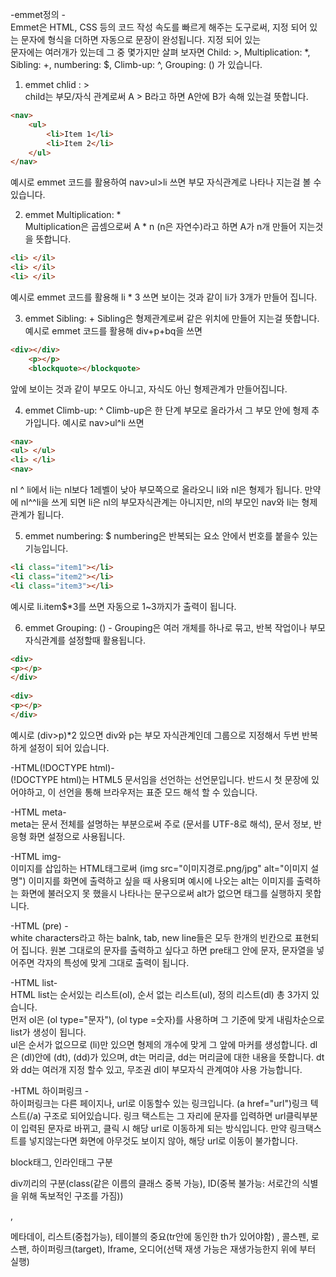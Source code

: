 -emmet정의 -                                                                                                                                            
Emmet은 HTML, CSS 등의 코드 작성 속도를 빠르게 해주는 도구로써, 지정 되어 있는 문자에 형식을 더하면 자동으로 문장이 완성됩니다. 지정 되어 있는                                         
문자에는 여러개가 있는데 그 중 몇가지만 살펴 보자면 Child: >, Multiplication: *, Sibling: +, numbering: $, Climb-up: ^, Grouping: () 가 있습니다.                                 
                                                                                                                                                                                            
1) emmet chlid : >                                                                                                                                                         
child는 부모/자식 관계로써 A > B라고 하면 A안에 B가 속해 있는걸 뜻합니다.                                                                                                                                                                                                                      
```html
<nav>
    <ul>
        <li>Item 1</li>
        <li>Item 2</li>
    </ul>
</nav>
```
예시로 emmet 코드를 활용하여 nav>ul>li 쓰면 부모 자식관계로 나타나 지는걸 볼 수 있습니다.                                                          
                                                                                                                                   
2) emmet Multiplication: *                                                                                                        
 Multiplication은 곱셈으로써 A * n (n은 자연수)라고 하면 A가 n개 만들어 지는것을 뜻합니다.                                                                              
```html
<li> </il> 
<li> </il> 
<li> </il>
```    
예시로 emmet 코드를 활용해 li * 3 쓰면 보이는 것과 같이 li가 3개가 만들어 집니다.                          

3) emmet Sibling: + 
Sibling은 형제관계로써 같은 위치에 만들어 지는걸 뜻합니다.
예시로 emmet 코드를 활용해 div+p+bq을 쓰면
```html
<div></div>
    <p></p>
    <blockquote></blockquote>
```
앞에 보이는 것과 같이 부모도 아니고, 자식도 아닌 형제관계가 만들어집니다. 

4) emmet Climb-up: ^ 
Climb-up은 한 단계 부모로 올라가서 그 부모 안에 형제 추가입니다.
예시로 nav>ul^li 쓰면
```html
<nav> 
<ul> </ul> 
<li> </li>
<nav>
```
nl ^ li에서 li는 nl보다 1레벨이 낮아 부모쪽으로 올라오니 li와 nl은 형제가 됩니다.
만약에 nl^^li을 쓰게 되면 li은 nl의 부모자식관계는 아니지만, nl의 부모인 nav와 li는 형제관계가 됩니다.

5) emmet numbering: $ 
numbering은 반복되는 요소 안에서 번호를 붙을수 있는 기능입니다.
```html
<li class="item1"></li>
<li class="item2"></li>
<li class="item3"></li>
```
예시로 li.item$*3를 쓰면 자동으로 1~3까지가 출력이 됩니다.

6) emmet Grouping: () - 
Grouping은 여러 개체를 하나로 묶고, 반복 작업이나 부모자식관계를 설정할때 활용됩니다.
```html
<div>
<p></p>
</div>
    
<div>
<p></p>
</div>
```
예시로 (div>p)*2 있으면 div와 p는 부모 자식관계인데 그룹으로 지정해서 두번 반복하게 설정이 되어 있습니다.                                                                       
                                                                                                             
-HTML(!DOCTYPE html)-                                                                                                                                                                                     
(!DOCTYPE html)는 HTML5 문서임을 선언하는 선언문입니다. 반드시 첫 문장에 있어야하고, 이 선언을 통해 브라우저는 표준 모드 해석 할 수 있습니다.                                                     

-HTML meta-                                                                                                                                 
meta는 문서 전체를 설명하는 부분으로써 주로 <meta charset="UTF-8">(문서를 UTF-8로 해석), 문서 정보, 반응형 화면 설정으로 사용됩니다.                                                           
                                                                                                                                                                     
-HTML img-                                                                                                                                                 
이미지를 삽입하는 HTML태그로써 (img src="이미지경로.png/jpg" alt="이미지 설명") 이미지를 화면에 출력하고 싶을 때 사용되며 예시에 나오는 alt는 이미지를 출력하는 화면에 불러오지 못 했을시 나타나는 문구으로써 alt가 없으면 태그를 실행하지 못합니다. 
                                                                                                                                                                       
-HTML (pre) -  
white characters라고 하는 balnk, tab, new line들은 모두 한개의 빈칸으로 표현되어 집니다. 원본 그대로의 문자를 출력하고 싶다고 하면 pre태그 안에 문자, 문자열을 넣어주면 각자의 특성에 맞게 그대로 출력이 됩니다. 

-HTML list-                                                                                                                               
HTML list는 순서있는 리스트(ol), 순서 없는 리스트(ul), 정의 리스트(dl) 총 3가지 있습니다.                                                                    
먼저 ol은 (ol type="문자"), (ol type =숫자)를 사용하며 그 기준에 맞게 내림차순으로 list가 생성이 됩니다.                                                                                                                   
ul은 순서가 없으므로 (li)만 있으면 형제의 개수에 맞게 그 앞에 마커를 생성합니다.
dl은 (dl)안에 (dt), (dd)가 있으며, dt는 머리글, dd는 머리글에 대한 내용을 뜻합니다. dt와 dd는 여러개 지정 할수 있고, 무조권 dl이 부모자식 관계여야 사용 가능합니다.                                           
                                                                                                                                                             
-HTML 하이퍼링크 -                                                                                                                                       
하이퍼링크는 다른 페이지나, url로 이동할수 있는 링크입니다. (a href="url")링크 텍스트(/a) 구조로 되어있습니다. 링크 택스트는 그 자리에 문자를 입력하면 url클릭부분이 입력된 문자로 바뀌고, 클릭 시 해당 url로 이동하게 되는 방식입니다.
만약 링크택스트를 넣지않는다면 화면에 아무것도 보이지 않아, 해당 url로 이동이 불가합니다. 
                                            
  block태그, 인라인태그 구분

  div끼리의 구분(class(같은 이름의 클래스 중복 가능), ID(중복 불가능: 서로간의 식별을 위해 독보적인 구조를 가짐))      
  <div class = "A"> </div>     , <span id = "A"> </span>

  메타데이, 리스트(중첩가능), 
  테이블의 중요(tr안에 동인한 th가 있어야함) , 콜스펜, 로스팬, 하이퍼링크(target), Iframe, 오디어(선택 재생 가능은 재생가능한지 위에 부터 실행)
  
  

